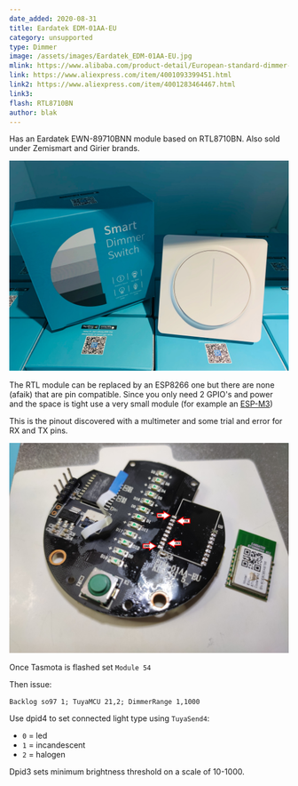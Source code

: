 ```yaml
---
date_added: 2020-08-31
title: Eardatek EDM-01AA-EU
category: unsupported
type: Dimmer
image: /assets/images/Eardatek_EDM-01AA-EU.jpg
mlink: https://www.alibaba.com/product-detail/European-standard-dimmer-switch-for-LED_62308423570.html
link: https://www.aliexpress.com/item/4001093399451.html
link2: https://www.aliexpress.com/item/4001283464467.html
link3: 
flash: RTL8710BN
author: blak
---
```

Has an Eardatek EWN-89710BNN module based on RTL8710BN. Also sold under Zemismart and Girier brands.

![](/assets/images/Eardatek_EDM-01AA-EU_box.jpg)

The RTL module can be replaced by an ESP8266 one but there are none (afaik) that are pin compatible. Since you only need 2 GPIO's and power and the space is tight use a very small module (for example an [ESP-M3](/ESP-M3))

This is the pinout discovered with a multimeter and some trial and error for RX and TX pins.

![](/assets/images/eardatek_EDM-01AA-EU-pinout.jpg)

Once Tasmota is flashed set `Module 54`

Then issue:

```console
Backlog so97 1; TuyaMCU 21,2; DimmerRange 1,1000
```

Use dpid4 to set connected light type using `TuyaSend4`:

- `0` = led
- `1` = incandescent
- `2` = halogen 

Dpid3 sets minimum brightness threshold on a scale of 10-1000. 
